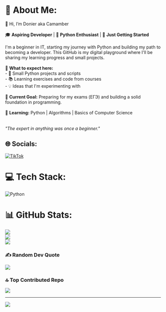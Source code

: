 
# 💫 About Me:
👋 Hi, I’m Donier aka Camamber<br><br>🎓 **Aspiring Developer** | 🐍 **Python Enthusiast** | 🚀 **Just Getting Started**<br><br>I'm a beginner in IT, starting my journey with Python and building my path to becoming a developer. This GitHub is my digital playground where I'll be sharing my learning progress and small projects.<br><br>🔨 **What to expect here:**<br>- 🧩 Small Python projects and scripts<br>- 📚 Learning exercises and code from courses<br>- 💡 Ideas that I'm experimenting with<br><br>🎯 **Current Goal:** Preparing for my exams (ЕГЭ) and building a solid foundation in programming.<br><br>🌱 **Learning:** Python | Algorithms | Basics of Computer Science<br><br><br>*"The expert in anything was once a beginner."*


## 🌐 Socials:
[![TikTok](https://img.shields.io/badge/TikTok-%23000000.svg?logo=TikTok&logoColor=white)](https://tiktok.com/@@camamberftch__) 

# 💻 Tech Stack:
![Python](https://img.shields.io/badge/python-3670A0?style=for-the-badge&logo=python&logoColor=ffdd54)
# 📊 GitHub Stats:
![](https://github-readme-stats.vercel.app/api?username=Donier11111&theme=one_dark_pro&hide_border=false&include_all_commits=true&count_private=true)<br/>
![](https://nirzak-streak-stats.vercel.app/?user=Donier11111&theme=one_dark_pro&hide_border=false)<br/>
![](https://github-readme-stats.vercel.app/api/top-langs/?username=Donier11111&theme=one_dark_pro&hide_border=false&include_all_commits=true&count_private=true&layout=compact)

### ✍️ Random Dev Quote
![](https://quotes-github-readme.vercel.app/api?type=horizontal&theme=dark)

### 🔝 Top Contributed Repo
![](https://github-contributor-stats.vercel.app/api?username=Donier11111&limit=5&theme=blue_navy&combine_all_yearly_contributions=true)

---
[![](https://visitcount.itsvg.in/api?id=Donier11111&icon=0&color=1)](https://visitcount.itsvg.in)

<!-- Proudly created with GPRM ( https://gprm.itsvg.in ) -->

